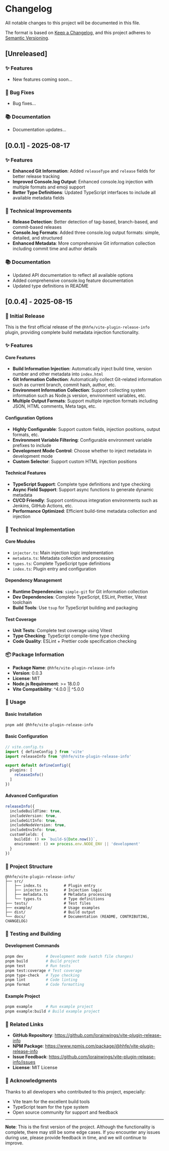 # Changelog

All notable changes to this project will be documented in this file.

The format is based on [Keep a Changelog](https://keepachangelog.com/en/1.0.0/),
and this project adheres to [Semantic Versioning](https://semver.org/spec/v2.0.0.html).

## [Unreleased]

### ✨ Features

- New features coming soon...

### 🐛 Bug Fixes

- Bug fixes...

### 📚 Documentation

- Documentation updates...

## [0.0.1] - 2025-08-17

### ✨ Features

- **Enhanced Git Information**: Added `releaseType` and `release` fields for better release tracking
- **Improved Console.log Output**: Enhanced console.log injection with multiple formats and emoji support
- **Better Type Definitions**: Updated TypeScript interfaces to include all available metadata fields

### 🔧 Technical Improvements

- **Release Detection**: Better detection of tag-based, branch-based, and commit-based releases
- **Console.log Formats**: Added three console.log output formats: simple, detailed, and structured
- **Enhanced Metadata**: More comprehensive Git information collection including commit time and author details

### 📚 Documentation

- Updated API documentation to reflect all available options
- Added comprehensive console.log feature documentation
- Updated type definitions in README

## [0.0.4] - 2025-08-15

### 🎉 Initial Release

This is the first official release of the `@hhfe/vite-plugin-release-info` plugin, providing complete build metadata injection functionality.

### ✨ Features

#### Core Features

- **Build Information Injection**: Automatically inject build time, version number and other metadata into `index.html`
- **Git Information Collection**: Automatically collect Git-related information such as current branch, commit hash, author, etc.
- **Environment Information Collection**: Support collecting system information such as Node.js version, environment variables, etc.
- **Multiple Output Formats**: Support multiple injection formats including JSON, HTML comments, Meta tags, etc.

#### Configuration Options

- **Highly Configurable**: Support custom fields, injection positions, output formats, etc.
- **Environment Variable Filtering**: Configurable environment variable prefixes to include
- **Development Mode Control**: Choose whether to inject metadata in development mode
- **Custom Selector**: Support custom HTML injection positions

#### Technical Features

- **TypeScript Support**: Complete type definitions and type checking
- **Async Field Support**: Support async functions to generate dynamic metadata
- **CI/CD Friendly**: Support continuous integration environments such as Jenkins, GitHub Actions, etc.
- **Performance Optimized**: Efficient build-time metadata collection and injection

### 🔧 Technical Implementation

#### Core Modules

- `injector.ts`: Main injection logic implementation
- `metadata.ts`: Metadata collection and processing
- `types.ts`: Complete TypeScript type definitions
- `index.ts`: Plugin entry and configuration

#### Dependency Management

- **Runtime Dependencies**: `simple-git` for Git information collection
- **Dev Dependencies**: Complete TypeScript, ESLint, Prettier, Vitest toolchain
- **Build Tools**: Use `tsup` for TypeScript building and packaging

#### Test Coverage

- **Unit Tests**: Complete test coverage using Vitest
- **Type Checking**: TypeScript compile-time type checking
- **Code Quality**: ESLint + Prettier code specification checking

### 📦 Package Information

- **Package Name**: `@hhfe/vite-plugin-release-info`
- **Version**: 0.0.3
- **License**: MIT
- **Node.js Requirement**: >= 18.0.0
- **Vite Compatibility**: ^4.0.0 || ^5.0.0

### 🚀 Usage

#### Basic Installation

```bash
pnpm add @hhfe/vite-plugin-release-info
```

#### Basic Configuration

```typescript
// vite.config.ts
import { defineConfig } from 'vite'
import releaseInfo from '@hhfe/vite-plugin-release-info'

export default defineConfig({
  plugins: [
    releaseInfo()
  ]
})
```

#### Advanced Configuration

```typescript
releaseInfo({
  includeBuildTime: true,
  includeVersion: true,
  includeGitInfo: true,
  includeNodeVersion: true,
  includeEnvInfo: true,
  customFields: {
    buildId: () => `build-${Date.now()}`,
    environment: () => process.env.NODE_ENV || 'development'
  }
})
```

### 📁 Project Structure

```
@hhfe/vite-plugin-release-info/
├── src/
│   ├── index.ts          # Plugin entry
│   ├── injector.ts       # Injection logic
│   ├── metadata.ts       # Metadata processing
│   └── types.ts          # Type definitions
├── tests/                # Test files
├── example/              # Usage examples
├── dist/                 # Build output
└── docs/                 # Documentation (README, CONTRIBUTING, CHANGELOG)
```

### 🧪 Testing and Building

#### Development Commands

```bash
pnpm dev          # Development mode (watch file changes)
pnpm build        # Build project
pnpm test         # Run tests
pnpm test:coverage # Test coverage
pnpm type-check   # Type checking
pnpm lint         # Code linting
pnpm format       # Code formatting
```

#### Example Project

```bash
pnpm example      # Run example project
pnpm example:build # Build example project
```

### 🔗 Related Links

- **GitHub Repository**: <https://github.com/lorainwings/vite-plugin-release-info>
- **NPM Package**: <https://www.npmjs.com/package/@hhfe/vite-plugin-release-info>
- **Issue Feedback**: <https://github.com/lorainwings/vite-plugin-release-info/issues>
- **License**: MIT License

### 🙏 Acknowledgments

Thanks to all developers who contributed to this project, especially:

- Vite team for the excellent build tools
- TypeScript team for the type system
- Open source community for support and feedback

---

**Note**: This is the first version of the project. Although the functionality is complete, there may still be some edge cases. If you encounter any issues during use, please provide feedback in time, and we will continue to improve.
